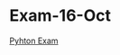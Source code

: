 # Exam-16-Oct
[Pyhton Exam](https://github.com/MadalinaSe/Exam-16-Oct/blob/master/exam_Oct_16_2018.ipynb)
